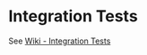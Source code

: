 # Integration Tests

See [Wiki - Integration Tests](https://github.com/input-output-hk/cardano-wallet/wiki/Integration-Tests)
